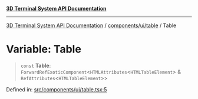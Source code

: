 [**3D Terminal System API Documentation**](../../../../README.md)

***

[3D Terminal System API Documentation](../../../../README.md) / [components/ui/table](../README.md) / Table

# Variable: Table

> `const` **Table**: `ForwardRefExoticComponent`\<`HTMLAttributes`\<`HTMLTableElement`\> & `RefAttributes`\<`HTMLTableElement`\>\>

Defined in: [src/components/ui/table.tsx:5](https://github.com/Dicommunitas/ThreeJS_Terminal_3D/blob/3fbd351dd3271531d3a02300dce1fb3d97e4435b/src/components/ui/table.tsx#L5)
